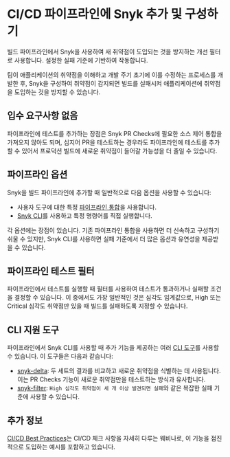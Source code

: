 # CI/CD 파이프라인에 Snyk 추가 및 구성하기

빌드 파이프라인에서 Snyk을 사용하여 새 취약점이 도입되는 것을 방지하는 개선 필터로 사용합니다. 설정한 실패 기준에 기반하여 작동합니다.

팀이 애플리케이션의 취약점을 이해하고 개발 주기 초기에 이를 수정하는 프로세스를 개발한 후, Snyk을 구성하여 취약점이 감지되면 빌드를 실패시켜 애플리케이션에 취약점을 도입하는 것을 방지할 수 있습니다.

## 입수 요구사항 없음

파이프라인에 테스트를 추가하는 장점은 Snyk PR Checks에 필요한 소스 제어 통합을 가져오지 않아도 되며, 심지어 PR을 테스트하는 경우라도 파이프라인에 테스트를 추가할 수 있어서 프로덕션 빌드에 새로운 취약점이 들어갈 가능성을 더 줄일 수 있습니다.

## 파이프라인 옵션

Snyk을 빌드 파이프라인에 추가할 때 일반적으로 다음 옵션을 사용할 수 있습니다:

* 사용자 도구에 대한 특정 [파이프라인 통합](../../../scm-ide-and-ci-cd-integrations/snyk-ci-cd-integrations/)을 사용합니다.
* [Snyk CLI](../../../snyk-cli/)를 사용하고 특정 명령어를 직접 실행합니다.

각 옵션에는 장점이 있습니다. 기존 파이프라인 통합을 사용하면 더 신속하고 구성하기 쉬울 수 있지만, Snyk CLI를 사용하면 실패 기준에서 더 많은 옵션과 유연성을 제공받을 수 있습니다.

## 파이프라인 테스트 필터

파이프라인에서 테스트를 실행할 때 필터를 사용하여 테스트가 통과하거나 실패할 조건을 결정할 수 있습니다. 이 중에서도 가장 일반적인 것은 심각도 임계값으로, High 또는 Critical 심각도 취약점만 있을 때 빌드를 실패하도록 지정할 수 있습니다.

## CLI 지원 도구

파이프라인에서 Snyk CLI를 사용할 때 추가 기능을 제공하는 여러 [CLI 도구](../../../snyk-cli/scan-and-maintain-projects-using-the-cli/cli-tools/)를 사용할 수 있습니다. 이 도구들은 다음과 같습니다:

* [snyk-delta](../../../snyk-cli/scan-and-maintain-projects-using-the-cli/cli-tools/snyk-delta.md): 두 세트의 결과를 비교하고 새로운 취약점을 식별하는 데 사용됩니다. 이는 PR Checks 기능이 새로운 취약점만을 테스트하는 방식과 유사합니다.
* [snyk-filter](../../../snyk-cli/scan-and-maintain-projects-using-the-cli/cli-tools/snyk-filter.md): `High 심각도 취약점이 세 개 이상 발견되면 실패`와 같은 복잡한 실패 기준에 사용할 수 있습니다.

## 추가 정보

[CI/CD Best Practices](https://www.youtube.com/watch?v=6QS9gRQ0WVU)는 CI/CD 체크 사항을 자세히 다루는 웨비나로, 이 기능을 점진적으로 도입하는 예시를 포함하고 있습니다.
